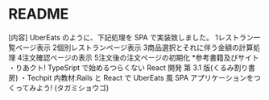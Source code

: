 # README
 
[内容]
UberEats のように、下記処理を SPA で実装致しました。
1レストラン一覧ベージ表示
2個別レストランページ表示
3商品選択とそれに伴う金額の計算処理
4注文確認ページの表示
5注文後の注文ページの初期化
*参考書籍及びサイト
・りあクト! TypeSript で始めるつらくない React 開発 第 3.1 版(くるみ割り書房) 
・Techpit 内教材:Rails と React で UberEats 風 SPA アプリケーションをつくってみよう! (タガミショウゴ)
